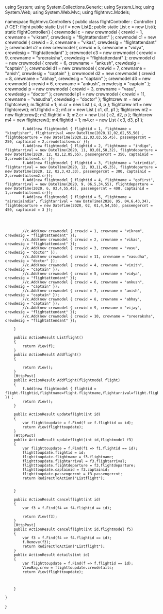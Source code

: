 using System;
using System.Collections.Generic;
using System.Linq;
using System.Web;
using System.Web.Mvc;
using flightmvc.Models;


namespace flightmvc.Controllers
{
    public class flightController : Controller
    {
        // GET: flight
          public static List<flightmodel> f = new List<flightmodel>();
      public static  List<crewmodel> c = new List<crewmodel>();
        static flightController()
        {
            crewmodel c = new crewmodel { crewid = 1, crewname = "vikram", crewdesig = "flightattendant" };
            crewmodel c1 = new crewmodel { crewid = 2, crewname = "vikas", crewdesig = "flightattendant" };
            crewmodel c2 = new crewmodel { crewid = 5, crewname = "vidya", crewdesig = "flightattendant" };
            crewmodel c3 = new crewmodel { crewid = 9, crewname = "sreeraksha", crewdesig = "flightattendant" };
            crewmodel d = new crewmodel { crewid = 6, crewname = "ankush", crewdesig = "captain" };
            crewmodel d1 = new crewmodel { crewid = 7, crewname = "anish", crewdesig = "captain" };
            crewmodel d2 = new crewmodel { crewid = 8, crewname = "abhay", crewdesig = "captain" };
            crewmodel d3 = new crewmodel { crewid = 6, crewname = "ankush", crewdesig = "captain" };
            crewmodel p = new crewmodel { crewid = 3, crewname = "vasu", crewdesig = "doctor" };
            crewmodel p1 = new crewmodel { crewid = 11, crewname = "vasudha", crewdesig = "doctor" };
            flightcrew m = new flightcrew();
            m.flightid = 1;
            m.cr = new List<crewmodel> { c, d, p };
            flightcrew m1 = new flightcrew();
            m1.flightid = 2;
            m1.cr = new List<crewmodel> { c1, d1, p1 };
            flightcrew m2 = new flightcrew();
            m2.flightid = 3;
            m2.cr = new List<crewmodel> { c2, d2, p };
            flightcrew m4 = new flightcrew();
            m4.flightid = 1;
            m4.cr = new List<crewmodel> { c3, d3, p1 };

            f.Add(new flightmodel { flightid = 1, flightname = "kingfisher", flightarrival =new DateTime(2020,12,02,02,55,50) , flightdeparture = new DateTime(2020,12,03,03,55,45), passengercnt = 250, captainid = 2,crewdetails=m.cr });
            f.Add(new flightmodel { flightid = 2, flightname = "indigo", flightarrival = new DateTime(2020, 11, 03,01,50,32), flightdeparture = new DateTime(2020, 12, 02,12,05,55), passengercnt = 350, captainid = 3,crewdetails=m1.cr });
            f.Add(new flightmodel { flightid = 3, flightname = "airindia", flightarrival = new DateTime(2020, 12, 03,11,45,35), flightdeparture = new DateTime(2020, 12, 02,3,43,33), passengercnt = 300, captainid = 2,crewdetails=m2.cr});
            f.Add(new flightmodel { flightid = 4, flightname = "gofirst", flightarrival = new DateTime(2020, 9, 06,5,34,55), flightdeparture = new DateTime(2020, 6, 03,4,55,45), passengercnt = 400, captainid = 1,crewdetails=m4.cr});
            f.Add(new flightmodel { flightid = 5, flightname = "airasiaindia", flightarrival = new DateTime(2020, 05, 04,6,43,34), flightdeparture = new DateTime(2020, 02, 01,4,54,55), passengercnt = 450, captainid = 3 });

           
            

            //c.Add(new crewmodel { crewid = 1, crewname = "vikram", crewdesig = "flightattendant" });
            //c.Add(new crewmodel { crewid = 2, crewname = "vikas", crewdesig = "flightattendant" });
            //c.Add(new crewmodel { crewid = 3, crewname = "vasu", crewdesig = "doctor" });
            //c.Add(new crewmodel { crewid = 11, crewname = "vasudha", crewdesig = "doctor" });
            //c.Add(new crewmodel { crewid = 4, crewname = "vinith", crewdesig = "captain" });
            //c.Add(new crewmodel { crewid = 5, crewname = "vidya", crewdesig = "flightattendant" });
            //c.Add(new crewmodel { crewid = 6, crewname = "ankush", crewdesig = "captain" });
            //c.Add(new crewmodel { crewid = 7, crewname = "anish", crewdesig = "captain" });
            //c.Add(new crewmodel { crewid = 8, crewname = "abhay", crewdesig = "captain" });
            //c.Add(new crewmodel { crewid = 9, crewname = "vijay", crewdesig = "flightattendant" });
            //c.Add(new crewmodel { crewid = 10, crewname = "sreeraksha", crewdesig = "flightattendant" });

        }

        public ActionResult Listflight()
        {
            return View(f);
        }
        public ActionResult Addflight()
        {

            return View();
        }
        [HttpPost]
        public ActionResult Addflight(flightmodel flight)
        {
            f.Add(new flightmodel { flightid = flight.flightid,flightname=flight.flightname,flightarrival=flight.flightarrival,flightdeparture=flight.flightdeparture,captainid=flight.captainid,passengercnt=flight.passengercnt }) ;
            return View();
        }

        public ActionResult updateflight(int id)
        {
            var flighttoupdate = f.Find(f => f.flightid == id);
            return View(flighttoupdate);
        }
        [HttpPost]
        public ActionResult updateflight(int id,flightmodel f3)
        {
            var flighttoupdate = f.Find(f1 => f1.flightid == id);
            flighttoupdate.flightid = id;
            flighttoupdate.flightname = f3.flightname;
            flighttoupdate.flightarrival = f3.flightarrival;
            flighttoupdate.flightdeparture = f3.flightdeparture;
            flighttoupdate.captainid = f3.captainid;
            flighttoupdate.passengercnt = f3.passengercnt;
            return RedirectToAction("Listflight");


        }

        public ActionResult cancelflight(int id)
        {
            var f3 = f.Find(f4 => f4.flightid == id);
            
            return View(f3);
        }
        [HttpPost]
        public ActionResult cancelflight(int id,flightmodel f5)
        {
            var f3 = f.Find(f4 => f4.flightid == id);
            f.Remove(f3);
            return RedirectToAction("Listflight");
        }
        public ActionResult details(int id)
        {
            var flighttoupdate = f.Find(f => f.flightid == id);
            ViewBag.crew = flighttoupdate.crewdetails;
            return View(flighttoupdate);
            

           
        }

    }
}
